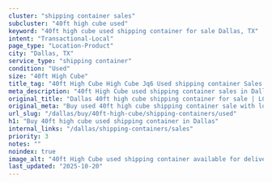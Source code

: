 ```yaml
---
cluster: "shipping container sales"
subcluster: "40ft high cube used"
keyword: "40ft high cube used shipping container for sale Dallas, TX"
intent: "Transactional-Local"
page_type: "Location-Product"
city: "Dallas, TX"
service_type: "shipping container"
condition: "Used"
size: "40ft High Cube"
title_tag: "40ft High Cube High Cube Jq6 Used shipping container Sales in Dallas | LC Container"
meta_description: "40ft High Cube used shipping container sales in Dallas. High cube containers with extra height. Fast delivery, competitive pricing. Serving shipping containers area. Quote ID: ENX. Call (214) 524-4168 for your free quote today."
original_title: "Dallas 40ft high cube shipping container for sale | LC"
original_meta: "Buy used 40ft high cube shipping container sale with local delivery in Dallas, TX. LC Container — local Since 2003. Request a fast quote today."
url_slug: "/dallas/buy/40ft-high-cube/shipping-containers/used"
h1: "Buy 40ft high cube used shipping container in Dallas"
internal_links: "/dallas/shipping-containers/sales"
priority: 3
notes: ""
noindex: true
image_alt: "40ft High Cube used shipping container available for delivery in Dallas"
last_updated: "2025-10-20"
---
```


<!-- TODO: Add unique city/inventory copy, images, and internal links here. -->
